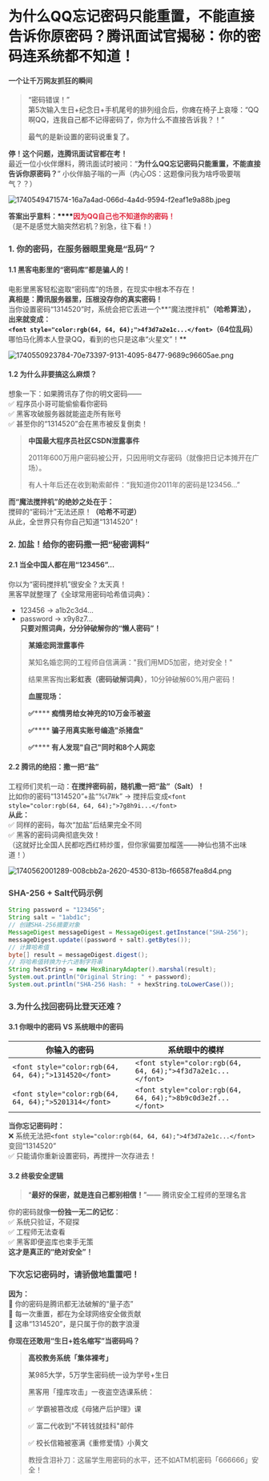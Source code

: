 # 为什么QQ忘记密码只能重置，不能直接告诉你原密码？腾讯面试官揭秘：你的密码连系统都不知道！

#### **<font style="color:rgb(64, 64, 64);">一个让千万网友抓狂的瞬间</font>**
> <font style="color:rgb(64, 64, 64);">“密码错误！”</font><font style="color:rgb(64, 64, 64);">  
</font><font style="color:rgb(64, 64, 64);">第5次输入生日+纪念日+手机尾号的排列组合后，你瘫在椅子上哀嚎：“QQ啊QQ，连我自己都不记得密码了，你为什么不直接告诉我？！”</font>
>
> <font style="color:rgb(64, 64, 64);">最气的是新设置的密码说重复了。</font>
>

**<font style="color:rgb(64, 64, 64);">停！这个问题，连腾讯面试官都在考！</font>**  
<font style="color:rgb(64, 64, 64);">最近一位小伙伴爆料，腾讯面试时被问：“</font>**<font style="color:rgb(64, 64, 64);">为什么QQ忘记密码只能重置，不能直接告诉你原密码？</font>**<font style="color:rgb(64, 64, 64);">”  </font><font style="color:rgb(64, 64, 64);">小伙伴脑子嗡的一声（</font><font style="color:rgb(64, 64, 64);">内心OS：这题像问我为啥呼吸要喘气？？</font><font style="color:rgb(64, 64, 64);">）</font>

![1740549471574-16a7a4ad-066d-4a4d-9594-f2eaf1e9a88b.jpeg](./img/fpxwX88YdWAdZAa2/1740549471574-16a7a4ad-066d-4a4d-9594-f2eaf1e9a88b-877101.jpeg)

**<font style="color:rgb(64, 64, 64);">答案出乎意料：</font>****<font style="color:#DF2A3F;">因为QQ自己也不知道你的密码！</font>**  
<font style="color:rgb(64, 64, 64);">（是不是感觉大脑突然宕机？别急，往下看！）</font>

### **<font style="color:rgb(64, 64, 64);">1. 你的密码，在服务器眼里竟是“乱码”？</font>**
#### **<font style="color:rgb(64, 64, 64);">1.1 黑客电影里的“密码库”都是骗人的！</font>**
<font style="color:rgb(64, 64, 64);">电影里黑客轻松盗取“密码库”的场景，在现实中根本不存在！</font><font style="color:rgb(64, 64, 64);">  
</font>**<font style="color:rgb(64, 64, 64);">真相是：腾讯服务器里，压根没存你的真实密码！</font>**<font style="color:rgb(64, 64, 64);">  
</font><font style="color:rgb(64, 64, 64);">当你设置密码“1314520”时，系统会把它丢进一个**“魔法搅拌机”**（哈希算法），出来就变成：</font><font style="color:rgb(64, 64, 64);">  
</font>`<font style="color:rgb(64, 64, 64);">4f3d7a2e1c...</font>`<font style="color:rgb(64, 64, 64);">（64位乱码）</font><font style="color:rgb(64, 64, 64);">  
</font>**<font style="color:rgb(64, 64, 64);">哪怕马化腾本人登录QQ，看到的也只是这串“火星文”！</font>**

![1740550923784-70e73397-9131-4095-8477-9689c96605ae.png](./img/fpxwX88YdWAdZAa2/1740550923784-70e73397-9131-4095-8477-9689c96605ae-831797.png)

#### **<font style="color:rgb(64, 64, 64);">1.2 为什么非要搞这么麻烦？</font>**
<font style="color:rgb(64, 64, 64);">想象一下：如果腾讯存了你的明文密码——</font><font style="color:rgb(64, 64, 64);">  
</font><font style="color:rgb(64, 64, 64);">✅</font><font style="color:rgb(64, 64, 64);"> 程序员小哥可能偷偷看你密码</font><font style="color:rgb(64, 64, 64);">  
</font><font style="color:rgb(64, 64, 64);">✅</font><font style="color:rgb(64, 64, 64);"> 黑客攻破服务器就能盗走所有账号</font><font style="color:rgb(64, 64, 64);">  
</font><font style="color:rgb(64, 64, 64);">✅</font><font style="color:rgb(64, 64, 64);"> 甚至你的“1314520”会在黑市被反复倒卖！</font>

> **<font style="color:rgb(64, 64, 64);">中国最大程序员社区CSDN泄露事件</font>**
>
> 2011年600万用户密码被公开，只因用明文存密码（就像把日记本摊开在广场）。
>
> 有人十年后还在收到勒索邮件：“我知道你2011年的密码是123456...”
>

**<font style="color:rgb(64, 64, 64);">而“魔法搅拌机”的绝妙之处在于：</font>**<font style="color:rgb(64, 64, 64);">  
</font><font style="color:rgb(64, 64, 64);">搅碎的“密码汁”无法还原！</font>**<font style="color:rgb(64, 64, 64);">（哈希不可逆）</font>**<font style="color:rgb(64, 64, 64);">  
</font><font style="color:rgb(64, 64, 64);">从此，全世界只有你自己知道“1314520”！</font>

### **<font style="color:rgb(64, 64, 64);">2. 加盐！给你的密码撒一把“秘密调料”</font>**
#### **<font style="color:rgb(64, 64, 64);">2.1 当全中国人都在用“123456”...</font>**
<font style="color:rgb(64, 64, 64);">你以为“密码搅拌机”很安全？太天真！</font><font style="color:rgb(64, 64, 64);">  
</font><font style="color:rgb(64, 64, 64);">黑客早就整理了《全球常用密码哈希值词典》：</font>

+ <font style="color:rgb(64, 64, 64);">123456 → a1b2c3d4...</font>
+ <font style="color:rgb(64, 64, 64);">password → x9y8z7...</font><font style="color:rgb(64, 64, 64);">  
</font>**<font style="color:rgb(64, 64, 64);">只要对照词典，分分钟破解你的“懒人密码”！</font>**

> **<font style="color:rgb(64, 64, 64);">某婚恋网泄露事件</font>**
>
> 某知名婚恋网的工程师自信满满："我们用MD5加密，绝对安全！"
>
> 结果黑客掏出**彩虹表（密码破解词典）**，10分钟破解60%用户密码！
>
> **<font style="color:rgb(64, 64, 64);">血腥现场：</font>**
>
> **<font style="color:rgb(64, 64, 64);">✅</font>****<font style="color:rgb(64, 64, 64);"> 痴情男给女神充的10万金币被盗</font>**
>
> **<font style="color:rgb(64, 64, 64);">✅</font>****<font style="color:rgb(64, 64, 64);"> 骗子用真实账号编造"杀猪盘"</font>**
>
> **<font style="color:rgb(64, 64, 64);">✅</font>****<font style="color:rgb(64, 64, 64);"> 有人发现"自己"同时和8个人网恋</font>**
>

#### **<font style="color:rgb(64, 64, 64);">2.2 腾讯的绝招：撒一把“盐”</font>**
<font style="color:rgb(64, 64, 64);">工程师们灵机一动：</font>**<font style="color:rgb(64, 64, 64);">在搅拌密码前，随机撒一把“盐”（Salt）！</font>**<font style="color:rgb(64, 64, 64);">  
</font><font style="color:rgb(64, 64, 64);">比如你的密码“1314520”+盐“%t7#k” → 搅拌后变成</font>`<font style="color:rgb(64, 64, 64);">7g8h9i...</font>`<font style="color:rgb(64, 64, 64);">  
</font>**<font style="color:rgb(64, 64, 64);">从此：</font>**<font style="color:rgb(64, 64, 64);">  
</font><font style="color:rgb(64, 64, 64);">✅</font><font style="color:rgb(64, 64, 64);"> 同样的密码，每次“加盐”后结果完全不同</font><font style="color:rgb(64, 64, 64);">  
</font><font style="color:rgb(64, 64, 64);">✅</font><font style="color:rgb(64, 64, 64);"> 黑客的密码词典彻底失效！</font><font style="color:rgb(64, 64, 64);">  
</font><font style="color:rgb(64, 64, 64);">（这就好比全国人民都吃西红柿炒蛋，但你家偏要加榴莲——神仙也猜不出味道！）</font>

![1740562001289-008cbb2a-2620-4530-813b-f66587fea8d4.png](./img/fpxwX88YdWAdZAa2/1740562001289-008cbb2a-2620-4530-813b-f66587fea8d4-048382.png)

### **<font style="color:rgb(64, 64, 64);">SHA-256 + Salt代码示例</font>**
```java
String password = "123456";  
String salt = "1abd1c";  
// 创建SHA-256摘要对象  
MessageDigest messageDigest = MessageDigest.getInstance("SHA-256");  
messageDigest.update((password + salt).getBytes());  
// 计算哈希值  
byte[] result = messageDigest.digest();  
// 将哈希值转换为十六进制字符串  
String hexString = new HexBinaryAdapter().marshal(result);  
System.out.println("Original String: " + password);  
System.out.println("SHA-256 Hash: " + hexString.toLowerCase());
```

### **<font style="color:rgb(64, 64, 64);">3.为什么找回密码比登天还难？</font>**
#### **<font style="color:rgb(64, 64, 64);">3.1 你眼中的密码 VS 系统眼中的密码</font>**
| **你输入的密码** | **系统眼中的模样** |
| --- | --- |
| `<font style="color:rgb(64, 64, 64);">1314520</font>` | `<font style="color:rgb(64, 64, 64);">4f3d7a2e1c...</font>` |
| `<font style="color:rgb(64, 64, 64);">5201314</font>` | `<font style="color:rgb(64, 64, 64);">8b9c0d3e2f...</font>` |


**<font style="color:rgb(64, 64, 64);">当你忘记密码时：</font>**<font style="color:rgb(64, 64, 64);">  
</font><font style="color:rgb(64, 64, 64);">❌</font><font style="color:rgb(64, 64, 64);"> 系统无法把</font>`<font style="color:rgb(64, 64, 64);">4f3d7a2e1c...</font>`<font style="color:rgb(64, 64, 64);">变回“1314520”</font><font style="color:rgb(64, 64, 64);">  
</font><font style="color:rgb(64, 64, 64);">✅</font><font style="color:rgb(64, 64, 64);"> 只能请你重新设置密码，再搅拌一次存进去！</font>

#### **<font style="color:rgb(64, 64, 64);">3.2 终极安全逻辑</font>**
> <font style="color:rgb(64, 64, 64);">“</font>**<font style="color:rgb(64, 64, 64);">最好的保密，就是连自己都别相信！</font>**<font style="color:rgb(64, 64, 64);">”</font><font style="color:rgb(64, 64, 64);">—— 腾讯安全工程师的至理名言</font>
>

<font style="color:rgb(64, 64, 64);">你的密码就像</font>**<font style="color:rgb(64, 64, 64);">一份独一无二的记忆</font>**<font style="color:rgb(64, 64, 64);">：</font><font style="color:rgb(64, 64, 64);">  
</font><font style="color:rgb(64, 64, 64);">✅</font><font style="color:rgb(64, 64, 64);"> 系统只验证，不窥探</font><font style="color:rgb(64, 64, 64);">  
</font><font style="color:rgb(64, 64, 64);">✅</font><font style="color:rgb(64, 64, 64);"> 工程师无法查看</font><font style="color:rgb(64, 64, 64);">  
</font><font style="color:rgb(64, 64, 64);">✅</font><font style="color:rgb(64, 64, 64);"> 黑客即便盗库也束手无策</font><font style="color:rgb(64, 64, 64);">  
</font>**<font style="color:rgb(64, 64, 64);">这才是真正的“绝对安全”！</font>**

### **<font style="color:rgb(64, 64, 64);">下次忘记密码时，请骄傲地重置吧！</font>**
**<font style="color:rgb(64, 64, 64);">因为：</font>**<font style="color:rgb(64, 64, 64);">  
</font><font style="color:rgb(64, 64, 64);">🔐</font><font style="color:rgb(64, 64, 64);"> 你的密码是腾讯都无法破解的“量子态”</font><font style="color:rgb(64, 64, 64);">  
</font><font style="color:rgb(64, 64, 64);">🔐</font><font style="color:rgb(64, 64, 64);"> 每一次重置，都在为全球网络安全做贡献</font><font style="color:rgb(64, 64, 64);">  
</font><font style="color:rgb(64, 64, 64);">🔐</font><font style="color:rgb(64, 64, 64);"> 这串“1314520”，是只属于你的数字浪漫</font>

**<font style="color:rgb(64, 64, 64);">你现在还敢用“生日+姓名缩写”当密码吗？</font>**

> **<font style="color:rgb(64, 64, 64);">高校教务系统「集体裸考」</font>**
>
> <font style="color:rgb(64, 64, 64);">某985大学，5万学生密码统一设为学号+生日</font>
>
> <font style="color:rgb(64, 64, 64);">黑客用「撞库攻击」一夜盗空选课系统：</font>
>
> <font style="color:rgb(64, 64, 64);">✅</font><font style="color:rgb(64, 64, 64);"> 学霸被篡改成《母猪产后护理》课</font>
>
> <font style="color:rgb(64, 64, 64);">✅</font><font style="color:rgb(64, 64, 64);"> 富二代收到"不转钱就挂科"邮件</font>
>
> <font style="color:rgb(64, 64, 64);">✅</font><font style="color:rgb(64, 64, 64);"> 校长信箱被塞满《重修爱情》小黄文</font>
>
> 教授含泪补刀：这届学生用密码的水平，还不如ATM机密码「666666」安全！
>

